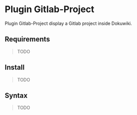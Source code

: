 # Plugin Gitlab-Project

Plugin Gitlab-Project display a Gitlab project inside Dokuwiki.

## Requirements

> TODO

## Install

> TODO

## Syntax

> TODO
